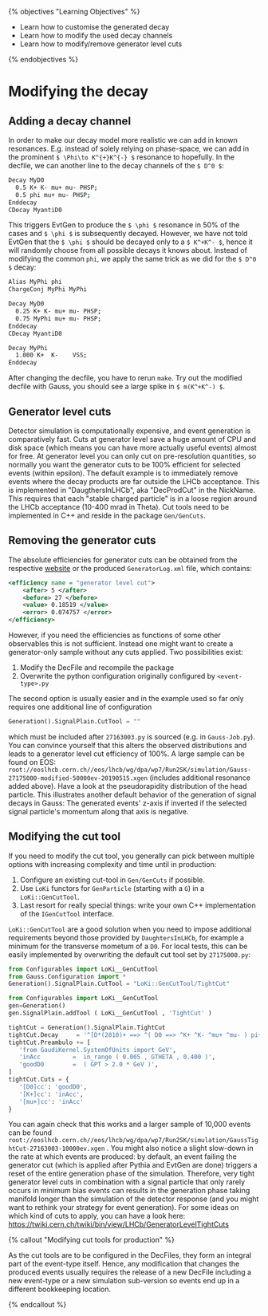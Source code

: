 {% objectives "Learning Objectives" %}

* Learn how to customise the generated decay
* Learn how to modify the used decay channels
* Learn how to modify/remove generator level cuts

{% endobjectives %} 
# Modifying the decay

## Adding a decay channel

In order to make our decay model more realistic we can add in known resonances. E.g. instead of solely relying on phase-space, we can add in the prominent `$ \Phi\to K^{+}K^{-} $` resonance to hopefully. In the decfile, we can another line to the decay channels of the `$ D^0 $`:
```bash
Decay MyD0                                                                                                                                                                                                                                                 
  0.5 K+ K- mu+ mu- PHSP;                                                                                                                                                                                                                                
  0.5 phi mu+ mu- PHSP;                                                                                                                                                                                                                                
Enddecay                                                                                                                                                                                                                                                   
CDecay MyantiD0                                                                                                                                                                                                                                            
```
This triggers EvtGen to produce the `$ \phi $` resonance in 50% of the cases and `$ \phi $` is subsequently decayed. However, we have not told EvtGen that the `$ \phi $` should be decayed only to a `$ K^+K^- $`, hence it will randomly choose from all possible decays it knows about. Instead of modifying the common `phi`, we apply the same trick as we did for the `$ D^0 $` decay:
```bash
Alias MyPhi phi
ChargeConj MyPhi MyPhi

Decay MyD0
  0.25 K+ K- mu+ mu- PHSP;  
  0.75 MyPhi mu+ mu- PHSP;  
Enddecay
CDecay MyantiD0

Decay MyPhi
  1.000 K+  K-    VSS;
Enddecay
```
After changing the decfile, you have to rerun `make`. Try out the modified decfile with Gauss, you should see a large spike in `$ m(K^+K^-) $`.

## Generator level cuts

Detector simulation is computationally expensive, and event generation is comparatively fast. Cuts at generator level save a huge amount of CPU and disk space (which means you can have more actually useful events) almost for free. At generator level you can only cut on pre-resolution quantities, so normally you want the generator cuts to be 100% efficient for selected events (within epsilon). The default example is to immediately remove events where the decay products are far outside the LHCb acceptance.
This is implemented in "DaugthersInLHCb", aka "DecProdCut" in the NickName. This requires that each "stable charged particle" is in a loose region around the LHCb acceptance (10-400 mrad in Theta).
Cut tools need to be implemented in C++ and reside in the package `Gen/GenCuts`.

## Removing the generator cuts

The absolute efficiencies for generator cuts can be obtained from the respective [website](http://lhcbdoc.web.cern.ch/lhcbdoc/STATISTICS/SIM09STAT/index.shtml) or the produced `GeneratorLog.xml` file, which contains:
```xml
<efficiency name = "generator level cut">
    <after> 5 </after>
    <before> 27 </before>
    <value> 0.18519 </value>
    <error> 0.074757 </error>
</efficiency>
```
However, if you need the efficiencies as functions of some other observables this is not sufficient. Instead one might want to create a generator-only sample without any cuts applied. Two possibilities exist:

1. Modify the DecFile and recompile the package
2. Overwrite the python configuration originally configured by `<event-type>.py`

The second option is usually easier and in the example used so far only requires one additional line of configuration
```python
Generation().SignalPlain.CutTool = ""
```
which must be included after `27163003.py` is sourced (e.g. in `Gauss-Job.py`). You can convince yourself that this alters the observed
distributions and leads to a generator level cut efficiency of 100%. A large sample can be found on EOS: `root://eoslhcb.cern.ch//eos/lhcb/wg/dpa/wp7/Run2SK/simulation/Gauss-27175000-modified-50000ev-20190515.xgen` (includes additional resonance added above).
Have a look at the pseudorapidity distribution of the head particle. This illustrates another default behavior of the generation of signal decays in Gauss: The generated events' z-axis if inverted if the selected signal particle's momentum along that axis is negative.


## Modifying the cut tool
If you need to modify the cut tool, you generally can pick between multiple options with increasing complexity and time until in production:

1. Configure an existing cut-tool in `Gen/GenCuts` if possible.
2. Use `LoKi` functors for `GenParticle` (starting with a `G`) in a `LoKi::GenCutTool`.
3. Last resort for really special things: write your own C++ implementation of the `IGenCutTool` interface.

`LoKi::GenCutTool` are a good solution when you need to impose additional requirements beyond those provided by `DaughtersInLHCb`, for example a minimum for the transverse mometum of a `D0`.
For local tests, this can be easily implemented by overwriting the default cut tool set by `27175000.py`:
```python
from Configurables import LoKi__GenCutTool
from Gauss.Configuration import *
Generation().SignalPlain.CutTool = "LoKi::GenCutTool/TightCut"

from Configurables import LoKi__GenCutTool
gen=Generation()
gen.SignalPlain.addTool ( LoKi__GenCutTool , 'TightCut' )

tightCut = Generation().SignalPlain.TightCut
tightCut.Decay     = '^[D*(2010)+ ==> ^( D0 ==> ^K+ ^K- ^mu+ ^mu- ) pi+]CC'
tightCut.Preambulo += [
   'from GaudiKernel.SystemOfUnits import GeV',
   'inAcc         =  in_range ( 0.005 , GTHETA , 0.400 )',
   'goodD0        =  ( GPT > 2.0 * GeV )',
]
tightCut.Cuts = {
   '[D0]cc': 'goodD0',
   '[K+]cc': 'inAcc',
   '[mu+]cc': 'inAcc'
}
```
You can again check that this works and a larger sample of 10,000 events can be found `root://eoslhcb.cern.ch//eos/lhcb/wg/dpa/wp7/Run2SK/simulation/GaussTightCut-27163003-10000ev.xgen`
.
You might also notice a slight slow-down in the rate at which events are produced: by default, 
an event failing the generator cut (which is applied after Pythia and EvtGen are done) triggers a reset of
the entire generation phase of the simulation. Therefore, very tight generator level cuts in combination
with a signal particle that only rarely occurs in minimum bias events can results in the generation phase
taking manifold longer than the simulation of the detector response (and you might want to rethink your
strategy for event generation).
For some ideas on which kind of cuts to apply, you can have a look here: https://twiki.cern.ch/twiki/bin/view/LHCb/GeneratorLevelTightCuts

{% callout "Modifying cut tools for production" %}

As the cut tools are to be configured in the DecFiles, they form an integral part of the event-type itself.
Hence, any modification that changes the produced events usually requires the release of a new DecFile including a new event-type or a new simulation sub-version so events end up in a different bookkeeping location.

{% endcallout %} 
